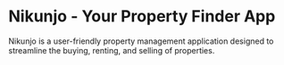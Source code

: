 # Nikunjo - Your Property Finder App
Nikunjo is a user-friendly property management application designed to streamline the buying, renting, and selling of properties.

